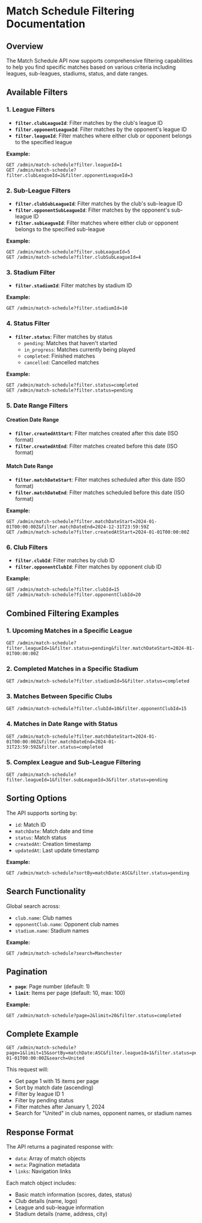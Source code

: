 # Match Schedule Filtering Documentation

## Overview
The Match Schedule API now supports comprehensive filtering capabilities to help you find specific matches based on various criteria including leagues, sub-leagues, stadiums, status, and date ranges.

## Available Filters

### 1. League Filters
- **`filter.clubLeagueId`**: Filter matches by the club's league ID
- **`filter.opponentLeagueId`**: Filter matches by the opponent's league ID  
- **`filter.leagueId`**: Filter matches where either club or opponent belongs to the specified league

**Example:**
```
GET /admin/match-schedule?filter.leagueId=1
GET /admin/match-schedule?filter.clubLeagueId=2&filter.opponentLeagueId=3
```

### 2. Sub-League Filters
- **`filter.clubSubLeagueId`**: Filter matches by the club's sub-league ID
- **`filter.opponentSubLeagueId`**: Filter matches by the opponent's sub-league ID
- **`filter.subLeagueId`**: Filter matches where either club or opponent belongs to the specified sub-league

**Example:**
```
GET /admin/match-schedule?filter.subLeagueId=5
GET /admin/match-schedule?filter.clubSubLeagueId=4
```

### 3. Stadium Filter
- **`filter.stadiumId`**: Filter matches by stadium ID

**Example:**
```
GET /admin/match-schedule?filter.stadiumId=10
```

### 4. Status Filter
- **`filter.status`**: Filter matches by status
  - `pending`: Matches that haven't started
  - `in_progress`: Matches currently being played
  - `completed`: Finished matches
  - `cancelled`: Cancelled matches

**Example:**
```
GET /admin/match-schedule?filter.status=completed
GET /admin/match-schedule?filter.status=pending
```

### 5. Date Range Filters

#### Creation Date Range
- **`filter.createdAtStart`**: Filter matches created after this date (ISO format)
- **`filter.createdAtEnd`**: Filter matches created before this date (ISO format)

#### Match Date Range
- **`filter.matchDateStart`**: Filter matches scheduled after this date (ISO format)
- **`filter.matchDateEnd`**: Filter matches scheduled before this date (ISO format)

**Example:**
```
GET /admin/match-schedule?filter.matchDateStart=2024-01-01T00:00:00Z&filter.matchDateEnd=2024-12-31T23:59:59Z
GET /admin/match-schedule?filter.createdAtStart=2024-01-01T00:00:00Z
```

### 6. Club Filters
- **`filter.clubId`**: Filter matches by club ID
- **`filter.opponentClubId`**: Filter matches by opponent club ID

**Example:**
```
GET /admin/match-schedule?filter.clubId=15
GET /admin/match-schedule?filter.opponentClubId=20
```

## Combined Filtering Examples

### 1. Upcoming Matches in a Specific League
```
GET /admin/match-schedule?filter.leagueId=1&filter.status=pending&filter.matchDateStart=2024-01-01T00:00:00Z
```

### 2. Completed Matches in a Specific Stadium
```
GET /admin/match-schedule?filter.stadiumId=5&filter.status=completed
```

### 3. Matches Between Specific Clubs
```
GET /admin/match-schedule?filter.clubId=10&filter.opponentClubId=15
```

### 4. Matches in Date Range with Status
```
GET /admin/match-schedule?filter.matchDateStart=2024-01-01T00:00:00Z&filter.matchDateEnd=2024-01-31T23:59:59Z&filter.status=completed
```

### 5. Complex League and Sub-League Filtering
```
GET /admin/match-schedule?filter.leagueId=1&filter.subLeagueId=3&filter.status=pending
```

## Sorting Options

The API supports sorting by:
- `id`: Match ID
- `matchDate`: Match date and time
- `status`: Match status
- `createdAt`: Creation timestamp
- `updatedAt`: Last update timestamp

**Example:**
```
GET /admin/match-schedule?sortBy=matchDate:ASC&filter.status=pending
```

## Search Functionality

Global search across:
- `club.name`: Club names
- `opponentClub.name`: Opponent club names
- `stadium.name`: Stadium names

**Example:**
```
GET /admin/match-schedule?search=Manchester
```

## Pagination

- **`page`**: Page number (default: 1)
- **`limit`**: Items per page (default: 10, max: 100)

**Example:**
```
GET /admin/match-schedule?page=2&limit=20&filter.status=completed
```

## Complete Example

```
GET /admin/match-schedule?page=1&limit=15&sortBy=matchDate:ASC&filter.leagueId=1&filter.status=pending&filter.matchDateStart=2024-01-01T00:00:00Z&search=United
```

This request will:
- Get page 1 with 15 items per page
- Sort by match date (ascending)
- Filter by league ID 1
- Filter by pending status
- Filter matches after January 1, 2024
- Search for "United" in club names, opponent names, or stadium names

## Response Format

The API returns a paginated response with:
- `data`: Array of match objects
- `meta`: Pagination metadata
- `links`: Navigation links

Each match object includes:
- Basic match information (scores, dates, status)
- Club details (name, logo)
- League and sub-league information
- Stadium details (name, address, city) 